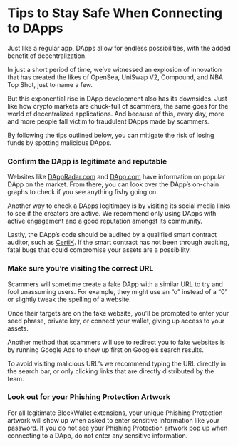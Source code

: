 # Tips to Stay Safe When Connecting to DApps

Just like a regular app, DApps allow for endless possibilities, with the added benefit of decentralization.

In just a short period of time, we’ve witnessed an explosion of innovation that has created the likes of OpenSea, UniSwap V2, Compound, and NBA Top Shot, just to name a few.

But this exponential rise in DApp development also has its downsides. Just like how crypto markets are chuck-full of scammers, the same goes for the world of decentralized applications. And because of this, every day, more and more people fall victim to fraudulent DApps made by scammers.

By following the tips outlined below, you can mitigate the risk of losing funds by spotting malicious DApps.

### Confirm the DApp is legitimate and reputable

Websites like [DAppRadar.com](http://dappradar.com/) and [DApp.com](http://dapp.com/) have information on popular DApp on the market. From there, you can look over the DApp’s on-chain graphs to check if you see anything fishy going on.

Another way to check a DApps legitimacy is by visiting its social media links to see if the creators are active. We recommend only using DApps with active engagement and a good reputation amongst its community.

Lastly, the DApp’s code should be audited by a qualified smart contract auditor, such as [CertiK](https://www.certik.com/). If the smart contract has not been through auditing, fatal bugs that could compromise your assets are a possibility.

### Make sure you’re visiting the correct URL

Scammers will sometime create a fake DApp with a similar URL to try and fool unassuming users. For example, they might use an “o” instead of a “0” or slightly tweak the spelling of a website.

Once their targets are on the fake website, you’ll be prompted to enter your seed phrase, private key, or connect your wallet, giving up access to your assets.

Another method that scammers will use to redirect you to fake websites is by running Google Ads to show up first on Google’s search results.

To avoid visiting malicious URL’s we recommend typing the URL directly in the search bar, or only clicking links that are directly distributed by the team.

### Look out for your Phishing Protection Artwork

For all legitimate BlockWallet extensions, your unique Phishing Protection artwork will show up when asked to enter sensitive information like your password. If you do not see your Phishing Protection artwork pop up when connecting to a DApp, do not enter any sensitive information.
